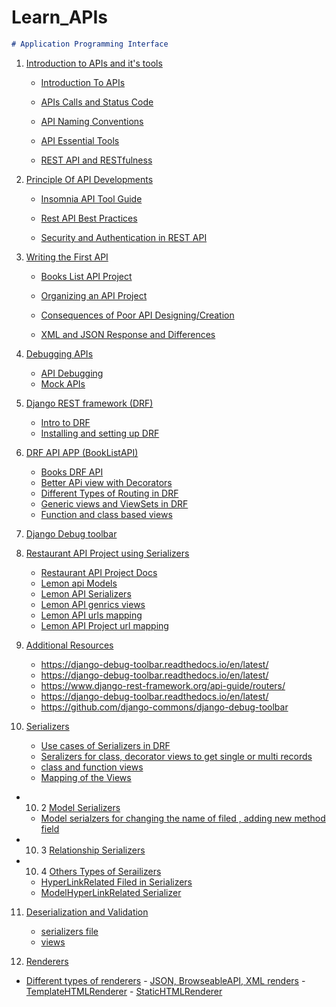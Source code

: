 # Learn_APIs

~~~markdown
# Application Programming Interface
~~~

1. [Introduction to APIs and it's tools]()
    - [ Introduction To APIs](DRFAPIs/Learn%20APIs/APIsIntro.md)

    - [ APIs Calls and Status Code ](Learn_APIs/Learn%20APIs/APISCalls.md)

    - [ API Naming Conventions ](Learn_APIs/Learn%20APIs/Naming_Conventions.md)

    - [ API Essential Tools ](Learn_APIs/Learn%20APIs/APIsEssentialTools.md)

    - [ REST API and RESTfulness ](Learn_APIs/Learn%20APIs/RESTfullness.md)


2. [Principle Of API Developments]()

    - [ Insomnia API Tool Guide ](Learn_APIs/Learn%20APIs/Insomnia_guide.md)

    - [Rest API Best Practices ](/Learn_APIs/Learn%20APIs/RESTbestPractices.md)

    - [ Security and Authentication in REST API](Learn_APIs/Learn%20APIs/Security&AuthREST.md)

3.  [ Writing the First API]()

    - [Books List API Project](Learn_APIs/Learn%20APIs/BookListAPIs.md)

    - [ Organizing an API Project ](Learn_APIs/Learn%20APIs/OrganizingBookListAPI.md)
    
    - [Consequences of Poor API Designing/Creation ](Learn_APIs/Learn%20APIs/PoorAPIseffect.md)
    
    - [XML and JSON Response and Differences ](Learn_APIs/Learn%20APIs/XML_JSON_response.md)

4.  [ Debugging APIs]()
    - [API Debugging](/Learn_APIs/Learn%20APIs/DebuggingAPI.md)
    - [Mock APIs ](/Learn_APIs/Learn%20APIs/DebuggingAPI.md)

5. [Django REST framework (DRF)]()
    - [Intro to DRF](/Learn_APIs/Learn_APIs/Learn%20APIs/DRF_Intro.md)
    - [Installing and setting up DRF ](/Learn_APIs/Learn_APIs/Learn%20APIs/Setting_up_DRF.md)

6. [DRF API APP (BookListAPI)](DRFAPIs/BookListAPI/)

    - [Books DRF API](DRFAPIs/BookListAPI/)
    - [Better APi view with Decorators](DRFAPIs/BookListAPI/views.py)
    - [Different Types of Routing in DRF ](DRFAPIs/BookListAPI/BookListDocs/routing_DRF.md)
    - [Generic views and ViewSets in DRF](DRFAPIs/BookListAPI/BookListDocs/genricviews_viewsets.md)
    - [Function and class based views ](DRFAPIs/BookListAPI/BookListDocs/function_class_views.md)
7. [Django Debug toolbar](DRFAPIs/BookListAPI/BookListDocs/django_debug_tool.md)

8. [Restaurant API Project using Serializers ](DRF_RestroAPI/)
    - [Restaurant API Project Docs](DRF_RestroAPI/RestroAPIDocs/LemonAPI.md)
    - [Lemon api Models](DRF_RestroAPI/LemonRestro/LemonAPI/models.py)
    - [Lemon API Serializers](DRF_RestroAPI/LemonRestro/LemonAPI/serializers.py)
    - [Lemon API genrics views ](DRF_RestroAPI/LemonRestro/LemonAPI/views.py)
    - [Lemon API urls mapping](DRF_RestroAPI/LemonRestro/LemonAPI/urls.py)
    - [Lemon API Project url mapping](DRF_RestroAPI/LemonRestro/LemonRestro/urls.py)

9.  [Additional Resources]()
    - https://django-debug-toolbar.readthedocs.io/en/latest/
    - https://django-debug-toolbar.readthedocs.io/en/latest/
    - https://www.django-rest-framework.org/api-guide/routers/
    - https://django-debug-toolbar.readthedocs.io/en/latest/
    - https://github.com/django-commons/django-debug-toolbar

10. [Serializers]()
    - [Use cases of Serializers in DRF](DRF_RestroAPI/RestroAPIDocs/serializers.md)
    - [Seralizers for class, decorator views to get single or multi records](DRF_RestroAPI/LemonRestro/LemonAPI/serializers.py)
    - [class and function views](DRF_RestroAPI/LemonRestro/LemonAPI/views.py)
    - [Mapping of the Views](DRF_RestroAPI/LemonRestro/LemonAPI/urls.py)

- 10. 2 [Model Serializers]()
    - [Model serialzers for changing the name of filed , adding new method field](DRF_RestroAPI/LemonRestro/LemonAPI/models.py)

- 10. 3 [Relationship Serializers](DRF_RestroAPI/RestroAPIDocs/Relationship_serializers.md)

- 10. 4 [Others Types of Serailizers](DRF_RestroAPI/RestroAPIDocs/others_type_serializers.md)
    - [HyperLinkRelated Filed in Serializers](DRF_RestroAPI/LemonRestro/LemonAPI/serializers.py)
    - [ModelHyperLinkRelated Serializer](DRF_RestroAPI/LemonRestro/LemonAPI/serializers.py)

11. [Deserialization and Validation](DRF_RestroAPI/RestroAPIDocs/Deserialization_Validation.md)
    - [serializers file](DRF_RestroAPI/LemonRestro/LemonAPI/serializers.py)
    - [views](DRF_RestroAPI/LemonRestro/LemonAPI/views.py)

12. [Renderers](DRF_RestroAPI/RestroAPIDocs/Renderers.md)

-  [Different types of renderers]()
         - [JSON, BrowseableAPI, XML renders](DRF_RestroAPI/RestroAPIDocs/Renderers.md)
        - [TemplateHTMLRenderer](DRF_RestroAPI/RestroAPIDocs/others_type_renderers.md)
         - [StaticHTMLRenderer](DRF_RestroAPI/RestroAPIDocs/others_type_renderers.md)

